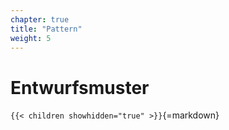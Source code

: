 ```yaml
---
chapter: true
title: "Pattern"
weight: 5
---
```



# Entwurfsmuster


`{{< children showhidden="true" >}}`{=markdown}
